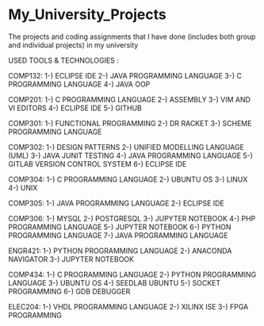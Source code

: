 # My_University_Projects
The projects and coding assignments that I have done (includes both group and individual projects) in my university 

USED TOOLS & TECHNOLOGIES :

COMP132:
1-) ECLIPSE IDE
2-) JAVA PROGRAMMING LANGUAGE
3-) C PROGRAMMING LANGUAGE
4-) JAVA OOP

COMP201:
1-) C PROGRAMMING LANGUAGE
2-) ASSEMBLY
3-) VIM AND VI EDITORS
4-) ECLIPSE IDE
5-) GITHUB

COMP301:
1-) FUNCTIONAL PROGRAMMING
2-) DR RACKET
3-) SCHEME PROGRAMMING LANGUAGE

COMP302:
1-) DESIGN PATTERNS
2-) UNIFIED MODELLING LANGUAGE (UML)
3-) JAVA JUNIT TESTING
4-) JAVA PROGRAMMING LANGUAGE
5-) GITLAB VERSION CONTROL SYSTEM
6-) ECLIPSE IDE

COMP304:
1-) C PROGRAMMING LANGUAGE
2-) UBUNTU OS
3-) LINUX
4-) UNIX

COMP305:
1-) JAVA PROGRAMMING LANGUAGE
2-) ECLIPSE IDE

COMP306:
1-) MYSQL
2-) POSTGRESQL
3-) JUPYTER NOTEBOOK
4-) PHP PROGRAMMING LANGUAGE
5-) JUPYTER NOTEBOOK
6-) PYTHON PROGRAMMING LANGUAGE
7-) JAVA PROGRAMMING LANGUAGE

ENGR421:
1-) PYTHON PROGRAMMING LANGUAGE
2-) ANACONDA NAVIGATOR
3-) JUPYTER NOTEBOOK

COMP434:
1-) C PROGRAMMING LANGUAGE
2-) PYTHON PROGRAMMING LANGUAGE
3-) UBUNTU OS
4-) SEEDLAB UBUNTU
5-) SOCKET PROGRAMMING
6-) GDB DEBUGGER

ELEC204:
1-) VHDL PROGRAMMING LANGUAGE
2-) XILINX ISE
3-) FPGA PROGRAMMING


